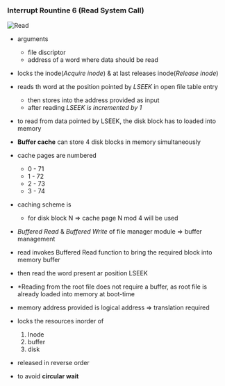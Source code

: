 ### Interrupt Rountine 6 (Read System Call)

![Read](https://exposnitc.github.io/expos-docs/assets/img/roadmap/FileRead.png)

- arguments
    - file discriptor
    - address of a word where data should be read

- locks the inode(*Acquire inode*) & at last releases inode(*Release inode*)

- reads th word at the position pointed by *LSEEK* in open file table entry
    - then stores into the address provided as input
    - after reading *LSEEK is incremented by 1*

- to read from data pointed by LSEEK, the disk block has to loaded into memory
- **Buffer cache** can store 4 disk blocks in memory simultaneously
- cache pages are numbered
    - 0 - 71
    - 1 - 72
    - 2 - 73
    - 3 - 74

- caching scheme is
    - for disk block N => cache page N mod 4 will be used

- *Buffered Read* & *Buffered Write* of file manager module => buffer management

- read invokes Buffered Read function to bring the required block into memory buffer
- then read the word present ar position LSEEK

- *Reading from the root file does not require a buffer, as root file is already loaded into memory at boot-time

- memory address provided is logical address => translation required

- locks the resources inorder of
    1. Inode
    2. buffer
    3. disk
- released in reverse order
- to avoid **circular wait**